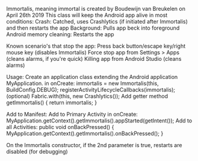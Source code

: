 Immortalis, meaning immortal is created by Boudewijn van Breukelen on April 26th 2019
This class will keep the Android app alive in most conditions:
Crash: Catched, uses Crashlytics (if initiated after Immortalis) and then restarts the app
Background: Pulls app beck into foreground
Android memory cleaning: Restarts the app

Known scenario's that stop the app:
  Press back button/escape key/right mouse key (disables Immortalis)
  Force stop app from Settings > Apps (cleans alarms, if you're quick)
  Killing app from Android Studio (cleans alarms)

Usage:
Create an application class extending the Android application MyApplication.
in onCreate:
  immortalis = new Immortalis(this, BuildConfig.DEBUG);
  registerActivityLifecycleCallbacks(immortalis);
  (optional) Fabric.with(this, new Crashlytics());
Add getter method getImmortalis() { return immortalis; }

Add to Manifest: <receiver android:name=".Immortalis$ImmortalisBroadcastReceiver" />
Add to Primary Activity in onCreate: MyApplication.getContext().getImmortalis().appStarted(getIntent());
Add to all Activities: public void onBackPressed() { MyApplication.getContext().getImmortalis().onBackPressed(); }

On the Immortalis constructor, if the 2nd parameter is true, restarts are disabled (for debugging)
